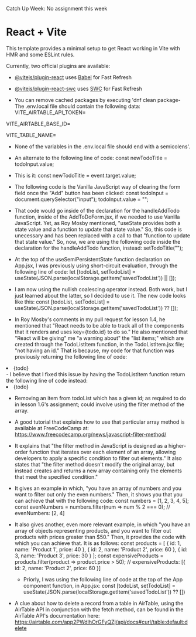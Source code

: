 Catch Up Week: No assignment this week

# React + Vite

This template provides a minimal setup to get React working in Vite with HMR and some ESLint rules.

Currently, two official plugins are available:

- [@vitejs/plugin-react](https://github.com/vitejs/vite-plugin-react/blob/main/packages/plugin-react/README.md) uses [Babel](https://babeljs.io/) for Fast Refresh
- [@vitejs/plugin-react-swc](https://github.com/vitejs/vite-plugin-react-swc) uses [SWC](https://swc.rs/) for Fast Refresh


- You can remove cached packages by executing 'dnf clean package- The .env.local file should contain the following data:
VITE_AIRTABLE_API_TOKEN=

VITE_AIRTABLE_BASE_ID=

VITE_TABLE_NAME=

- None of the variables in the .env.local file should end with a semicolens'.

- An alternate to the following line of code:
  const newTodoTitle = todoInput.value;
- This is it:
  const newTodoTitle = event.target.value;

- The following code is the Vanilla JavaScript way of clearing the form field once the "Add" button has been clicked:
  const todoInput = document.querySelector("input");
  todoInput.value = "";
- That code would go inside of the declaration for the handleAddTodo function, inside of the AddToDoForm.jsx, if we needed to use Vanilla JavaScript. Yet, as Roy Mosby mentioned, "useState provides both a state value and a function to update that state value." So, this code is unecessary and has been replaced with a call to that "function to update that state value." So, now, we are using the following code inside the declaration for the handleAddTodo function, instead:
  setTodoTitle("");

- At the top of the useSemiPersistentState function declaration on App.jsx, I was previously using short-circuit evaluation, through the following line of code:
  let [todoList, setTodoList] = useState(JSON.parse(localStorage.getItem('savedTodoList')) || []);
- I am now using the nullish coalescing operator instead. Both work, but I just learned about the latter, so I decided to use it. The new code looks like this:
  const [todoList, setTodoList] = useState(JSON.parse(localStorage.getItem('savedTodoList')) ?? []);
- In Roy Mosby's comments in my pull request for lesson 1.4, he mentioned that "React needs to be able to track all of the components that it renders and uses key={todo.id} to do so." He also mentioned that "React will be giving" me "a warning about" the "list items;" which are created through the TodoListItem function, in the TodoListItem.jsx file; "not having an id." That is because, my code for that function was previously returning the following line of code:
<li>{todo}</li>
- I believe that I fixed this issue by having the TodoListItem function return the following line of code instead:
<li key={todo.id}>{todo}</li>

- Removing an item from todoList which has a given id; as required to do in lesson 1.6's assignment; could involve using the filter method of the array.
- A good tutorial that explains how to use that particular array method is available at FreeCodeCamp at:
  https://www.freecodecamp.org/news/javascript-filter-method/
- It explains that "the filter method in JavaScript is designed as a higher-order function that iterates over each element of an array, allowing developers to apply a specific condition to filter out elements." It also states that "the filter method doesn't modify the original array, but instead creates and returns a new array containing only the elements that meet the specified condition."
- It gives an example in which, "you have an array of numbers and you want to filter out only the even numbers." Then, it shows you that you can achieve that with the following code:
  const numbers = [1, 2, 3, 4, 5];
  const evenNumbers = numbers.filter(num => num % 2 === 0);
  // evenNumbers: [2, 4]
- It also gives another, even more relevant example, in which "you have an array of objects representing products, and you want to filter out products with prices greater than $50." Then, it provides the code with which you can achieve that. It is as follows:
  const products = [
  { id: 1, name: 'Product 1', price: 40 },
  { id: 2, name: 'Product 2', price: 60 },
  { id: 3, name: 'Product 3', price: 30 }
  ];
  const expensiveProducts = products.filter(product => product.price > 50);
  // expensiveProducts: [{ id: 2, name: 'Product 2', price: 60 }]

  - Priorly, I was using the following line of code at the top of the App component function, in App.jsx:
    const [todoList, setTodoList] = useState(JSON.parse(localStorage.getItem('savedTodoList')) ?? [])

- A clue about how to delete a record from a table in AirTable, using the AirTable API in conjunction with the fetch method, can be found in the AirTable API's documentation here:
  https://airtable.com/app2PWdIhOrGFyQZj/api/docs#curl/table:default:delete
